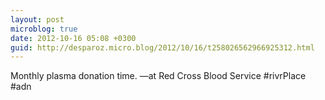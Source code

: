 ```yaml
---
layout: post
microblog: true
date: 2012-10-16 05:08 +0300
guid: http://desparoz.micro.blog/2012/10/16/t258026562966925312.html
---
```

Monthly plasma donation time. —at Red Cross Blood Service
#rivrPlace #adn
